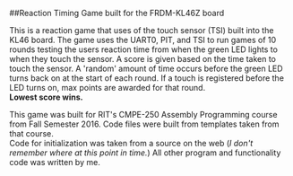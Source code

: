 ##Reaction Timing Game built for the FRDM-KL46Z board  
  
This is a reaction game that uses of the touch sensor (TSI) built into the KL46 board. The game uses the UART0, PIT, and TSI
to run games of 10 rounds testing the users reaction time from when the green LED lights to when they touch the sensor.
A score is given based on the time taken to touch the sensor. A 'random' amount of time occurs before the green LED turns back on
at the start of each round. If a touch is registered before the LED turns on, max points are awarded for that round.  
**Lowest score wins.**  
  
This game was built for RIT's CMPE-250 Assembly Programming course from Fall Semester 2016. Code files were built from templates taken from that course.  
Code for initialization was taken from a source on the web (_I don't remember where at this point in time._) All other program and functionality code was written by me.  